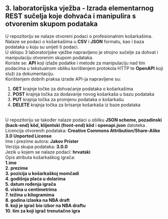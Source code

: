 ## 3. laboratorijska vježba - Izrada elementarnog REST sučelja koje dohvaća i manipulira s otvorenim skupom podataka
U repozitoriju se nalaze otvoreni podaci o profesionalnim košarkašima.
<br />
Nalaze se podaci o košarkašima u <strong>CSV</strong> i <strong>JSON</strong> formatu, kao i baza podataka u koju su unijeti ti podaci.
<br />
U sklopu 3 laboratorijske vježbe napravljeno je strojno sučelje za dohvat i manipulaciju otvorenim skupom podataka. 
<br />
Koriste se:
**API** koji izlaže podatke i metode za manipulaciju nad tim podacima u tekstualnom obliku korištenjem protokola HTTP 
te **OpenAPI** koji služi za dokumentaciju.
<br />
Korištenjem dobrih praksa izrade API-ja napravljene su:
<br />
1. **GET** krajnje točke za dohvaćanje podataka o košarkašima
2. **POST** krajnja točka za dodavanje novog košarkaša u bazu podataka
3. **PUT** krajnja točka za promjenu podataka o košarkašu
4. **DELETE** krajnja točka za brisanje košarkaša iz baze podataka
<br />
U repozitoriju se također nalaze podaci u obliku <strong>JSON scheme, pozadinski (back-end) kôd, klijentski (front-end) kôd</strong> i <strong>openapi.json</strong> datoteka .
<br />
Licencija otvorenih podataka: <strong>Creative Commons Attribution/Share-Alike 3.0 Unported License</strong>
<br />
Ime i prezime autora: <strong>Jakov Prister</strong>
<br />
Verzija skupa podataka: <strong>3.0.0</strong>
<br />
Jezik u kojem se nalaze podaci: <strong>hrvatski</strong>
<br />
Opis atributa košarkaškog igrača: 
<br>
<strong>
1.ime
<br>
2. prezime
<br>
3. pozicija u košarkaškoj momčadi
<br>
4. godišnja plaća u dolarima
<br>
5. datum rođenja igrača
<br>
6. visina u centimetrima
<br>
7. težina u kilogramima
<br>
8. godina izlaska na NBA draft
<br>
9. koji je igrač bio izbor na NBA draftu
<br>
10. tim za koji igrač trenutačno igra
</strong>
